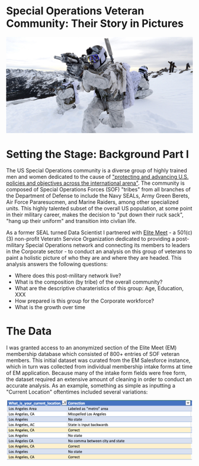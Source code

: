 # Special Operations Veteran Community: Their Story in Pictures

<p align="center">
  <img align="center" src="/images/NavySEALs.png" width="600" title="Navy SEALs">
</p>

# Setting the Stage: Background Part I
The US Special Operations community is a diverse group of highly trained men and women dedicated to the cause of ["protecting and advancing U.S. policies and objectives across the international arena"](https://www.socom.mil/about).   The community is composed of Special Operations Forces (SOF) "tribes" from all branches of the Department of Defense to include the Navy SEALs, Army Green Berets, Air Force Pararesucmen, and Marine Raiders, among other specialized units.  This highly talented subset of the overall US population, at some point in their military career, makes the decision to "put down their ruck sack", "hang up their uniform" and transition into civlian life. 

As a former SEAL turned Data Scientist I partnered with [Elite Meet](https://elitemeetus.org/) - a 501(c)(3) non-profit Veteratn Service Organization dedicated to providing a post-military Special Operations network and connecting its members to leaders in the Corporate sector - to conduct an analysis on this group of veterans to paint a holistic picture of who they are and where they are headed.  This analysis answers the following questions:
- Where does this post-military network live?
- What is the composition (by tribe) of the overall community?
- What are the descriptive charateristics of this group: Age, Education, XXX
- How prepared is this group for the Corporate workforce?
- What is the growth over time

# The Data
I was granted access to an anonymized section of the Elite Meet (EM) membership database which consisted of 800+ entries of SOF veteran members.  This initial dataset was curated from the EM Salesforce instance, which in turn was collected from individual membership intake forms at time of EM application.  Because many of the intake form fields were free form, the dataset required an extensive amount of cleaning in order to conduct an accurate analysis.  As an example, something as simple as inputting a "Current Location" oftentimes included several variations: 
<p align="center">
  <img align="center" src="/images/Excel_cleaned.png" width="500" title="Data cleaning">
</p>
